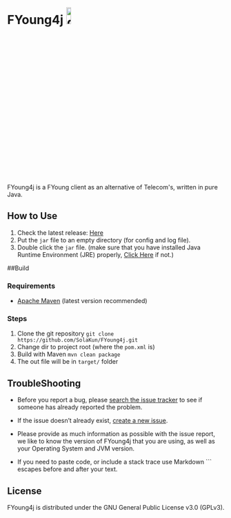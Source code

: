 # FYoung4j <img src="https://raw.githubusercontent.com/SolaKun/FYoung4j/master/src/main/resources/assets/icon/cover.png" alt="greenhat image" width="15%" height="10%"/>

FYoung4j is a FYoung client as an alternative of Telecom's, written in pure Java.

## How to Use
1. Check the latest release: [Here](https://github.com/SolaKun/FYoung4j/releases/latest)
2. Put the `jar` file to an empty directory (for config and log file).
3. Double click the `jar` file.
(make sure that you have installed Java Runtime Environment (JRE) properly,
 [Click Here](http://www.oracle.com/technetwork/java/javase/downloads/jre8-downloads-2133155.html) if not.)

##Build
### Requirements
- [Apache Maven](https://maven.apache.org/) (latest version recommended)

### Steps
1. Clone the git repository `git clone https://github.com/SolaKun/FYoung4j.git`
2. Change dir to project root (where the `pom.xml` is)
3. Build with Maven `mvn clean package`
4. The out file will be in `target/` folder

## TroubleShooting
- Before you report a bug, please [search the issue tracker](https://github.com/SolaKun/FYoung4j/issues) to see if someone has already reported the problem.

- If the issue doesn’t already exist, [create a new issue](https://github.com/SolaKun/FYoung4j/issues/new).

- Please provide as much information as possible with the issue report, we like to know the version of FYoung4j that you are using, as well as your Operating System and JVM version.

- If you need to paste code, or include a stack trace use Markdown \``` escapes before and after your text.

## License
FYoung4j is distributed under the GNU General Public License v3.0 (GPLv3).
